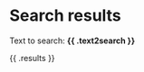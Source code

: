 <!-- ======================================================================
--- Search engine
title:          Search results
keywords:       search, results
description:    The listed items of the search results.
--- Menu system
order:          
text:           
hidden:         true
umbel:          false
--- Page properties
id:             
document:       
layout:         
searchable:     false
======================================================================= -->

# Search results

<div class="search-phrase">Text to search: <strong>{{ .text2search }}</strong></div>

{{ .results }}
